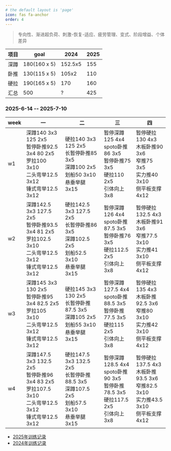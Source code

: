 ```yaml
---
# the default layout is 'page'
icon: fas fa-anchor
order: 4
---
```


> 专向性、渐进超负荷、刺激-恢复-适应、疲劳管理、变式、阶段增益、个体差异

| 项目 | goal         | 2024    | 2025 |
| ---- | ------------ | ------- | ---- |
| 深蹲 | 180(160 x 5) | 152.5x5 | 155  |
| 卧推 | 130(115 x 5) | 105x2   | 110  |
| 硬拉 | 190(165 x 5) | 170     | 160  |
| 汇总 | 500          | ?       | 425  |

### 2025-6-14 -- 2025-7-10

| week | 一 | 二 | 三 | 四  |
| ---- | -- | -- | -- | --- |
| w1   | 深蹲140 3x3 125 2x5<br />暂停卧推92.5 3x4 80 2x5<br />罗拉100 3x10<br /> 二头弯举12.5 3x12<br />锤式弯举12.5 3x12       | 硬拉140 3x3 125 2x5<br />长暂停卧推85 3x5<br />深蹲100 2x5<br />划船50 3x10<br />悬垂举腿 3x15           | 暂停深蹲125 4x4<br />spoto卧推86 3x5<br />暂停卧推75 3x5<br />硬拉110 2x5<br />引体向上 3x8       | 暂停硬拉130 4x3<br />木板卧推90 3x6<br />窄推75 3x5<br />实力推40 3x10<br />侧平板支撑 4x12          |
| w2   | 深蹲142.5 3x3 127.5 2x5<br />暂停卧推93.5 3x4 81 2x5<br />罗拉102.5 3x10<br /> 二头弯举12.5 3x12<br />锤式弯举12.5 3x12 | 硬拉142.5 3x3 127.5 2x5<br />长暂停卧推86 3x5<br />深蹲102.5 2x5<br />划船52.5 3x10<br />悬垂举腿 3x15   | 暂停深蹲126 4x4<br />spoto卧推87.5 3x5<br />暂停卧推76 3x5<br />硬拉112.5 2x5<br />引体向上 3x8   | 暂停硬拉132.5 4x3<br />木板卧推91 3x6<br />窄推77.5 3x10<br />实力推41 3x10<br />侧平板支撑 4x12     |
| w3   | 深蹲145 3x3 130 2x5<br />暂停卧推95 3x4 82.5 2x5<br />罗拉105 3x10<br />二头弯举12.5 3x12<br />锤式弯举12.5 3x12        | 硬拉145 3x3 130 2x5<br />长暂停卧推87.5 3x5<br />深蹲105 2x5<br />划船55 3x10<br />悬垂举腿 3x15         | 暂停深蹲127.5 4x4<br />spoto卧推88.5 3x5<br />暂停卧推77.5 3x5<br />硬拉115 2x5<br />引体向上 3x8 | 暂停硬拉135 4x3<br />木板卧推92.5 3x6<br />窄推80 3x10<br />实力推42 3x10<br />侧平板支撑 4x12       |
| w4   | 深蹲147.5 3x3 132.5 2x5<br />暂停卧推96 3x4 83 2x5<br />罗拉107.5 3x10<br />二头弯举12.5 3x12<br />锤式弯举12.5 3x12    | 硬拉147.5 3x3 132.5 2x5<br />长暂停卧推88.5 3x5<br />深蹲107.5 2x5<br />划船57.5 3x10<br />悬垂举腿 3x15 | 暂停深蹲128.5 4x4<br />spoto卧推90 3x5<br />暂停卧推78.5 3x5<br />硬拉117.5 2x5<br />引体向上 3x8   | 暂停硬拉137.5 4x3<br />木板卧推93.5 3x6<br />窄推82.5 3x10<br />实力推43.5 3x10<br />侧平板支撑 4x12 |



- [2025年训练记录](/posts/train-record-2025)
- [2024年训练记录](/posts/train-record-2024)



